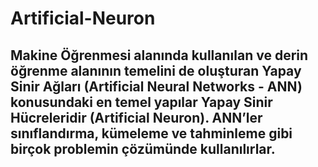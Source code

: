 # Artificial-Neuron


## Makine Öğrenmesi alanında kullanılan ve derin öğrenme alanının temelini de oluşturan Yapay Sinir Ağları (Artificial Neural Networks - ANN) konusundaki en temel yapılar Yapay Sinir Hücreleridir (Artificial Neuron). ANN’ler sınıflandırma, kümeleme ve tahminleme gibi birçok problemin çözümünde kullanılırlar.
